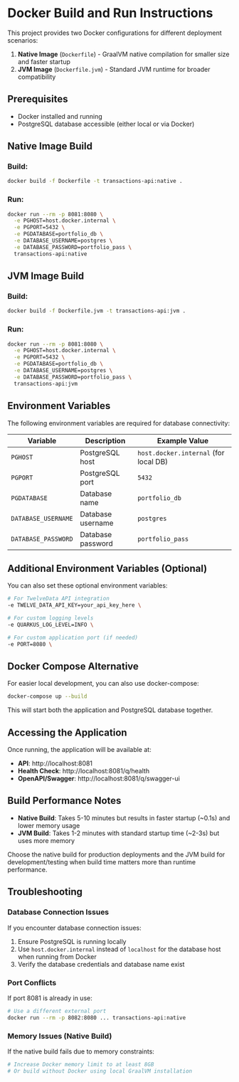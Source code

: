 # Docker Build and Run Instructions

This project provides two Docker configurations for different deployment scenarios:

1. **Native Image** (`Dockerfile`) - GraalVM native compilation for smaller size and faster startup
2. **JVM Image** (`Dockerfile.jvm`) - Standard JVM runtime for broader compatibility

## Prerequisites

- Docker installed and running
- PostgreSQL database accessible (either local or via Docker)

## Native Image Build

### Build:
```bash
docker build -f Dockerfile -t transactions-api:native .
```

### Run:
```bash
docker run --rm -p 8081:8080 \
  -e PGHOST=host.docker.internal \
  -e PGPORT=5432 \
  -e PGDATABASE=portfolio_db \
  -e DATABASE_USERNAME=postgres \
  -e DATABASE_PASSWORD=portfolio_pass \
  transactions-api:native
```

## JVM Image Build

### Build:
```bash
docker build -f Dockerfile.jvm -t transactions-api:jvm .
```

### Run:
```bash
docker run --rm -p 8081:8080 \
  -e PGHOST=host.docker.internal \
  -e PGPORT=5432 \
  -e PGDATABASE=portfolio_db \
  -e DATABASE_USERNAME=postgres \
  -e DATABASE_PASSWORD=portfolio_pass \
  transactions-api:jvm
```

## Environment Variables

The following environment variables are required for database connectivity:

| Variable | Description | Example Value |
|----------|-------------|---------------|
| `PGHOST` | PostgreSQL host | `host.docker.internal` (for local DB) |
| `PGPORT` | PostgreSQL port | `5432` |
| `PGDATABASE` | Database name | `portfolio_db` |
| `DATABASE_USERNAME` | Database username | `postgres` |
| `DATABASE_PASSWORD` | Database password | `portfolio_pass` |

## Additional Environment Variables (Optional)

You can also set these optional environment variables:

```bash
# For TwelveData API integration
-e TWELVE_DATA_API_KEY=your_api_key_here \

# For custom logging levels
-e QUARKUS_LOG_LEVEL=INFO \

# For custom application port (if needed)
-e PORT=8080 \
```

## Docker Compose Alternative

For easier local development, you can also use docker-compose:

```bash
docker-compose up --build
```

This will start both the application and PostgreSQL database together.

## Accessing the Application

Once running, the application will be available at:
- **API**: http://localhost:8081
- **Health Check**: http://localhost:8081/q/health
- **OpenAPI/Swagger**: http://localhost:8081/q/swagger-ui

## Build Performance Notes

- **Native Build**: Takes 5-10 minutes but results in faster startup (~0.1s) and lower memory usage
- **JVM Build**: Takes 1-2 minutes with standard startup time (~2-3s) but uses more memory

Choose the native build for production deployments and the JVM build for development/testing when build time matters more than runtime performance.

## Troubleshooting

### Database Connection Issues
If you encounter database connection issues:

1. Ensure PostgreSQL is running locally
2. Use `host.docker.internal` instead of `localhost` for the database host when running from Docker
3. Verify the database credentials and database name exist

### Port Conflicts
If port 8081 is already in use:
```bash
# Use a different external port
docker run --rm -p 8082:8080 ... transactions-api:native
```

### Memory Issues (Native Build)
If the native build fails due to memory constraints:
```bash
# Increase Docker memory limit to at least 8GB
# Or build without Docker using local GraalVM installation
```
